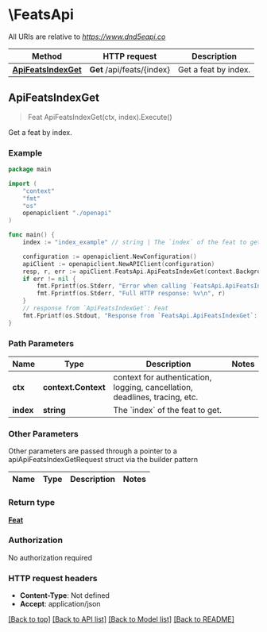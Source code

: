 # \FeatsApi

All URIs are relative to *https://www.dnd5eapi.co*

Method | HTTP request | Description
------------- | ------------- | -------------
[**ApiFeatsIndexGet**](FeatsApi.md#ApiFeatsIndexGet) | **Get** /api/feats/{index} | Get a feat by index.



## ApiFeatsIndexGet

> Feat ApiFeatsIndexGet(ctx, index).Execute()

Get a feat by index.



### Example

```go
package main

import (
    "context"
    "fmt"
    "os"
    openapiclient "./openapi"
)

func main() {
    index := "index_example" // string | The `index` of the feat to get. 

    configuration := openapiclient.NewConfiguration()
    apiClient := openapiclient.NewAPIClient(configuration)
    resp, r, err := apiClient.FeatsApi.ApiFeatsIndexGet(context.Background(), index).Execute()
    if err != nil {
        fmt.Fprintf(os.Stderr, "Error when calling `FeatsApi.ApiFeatsIndexGet``: %v\n", err)
        fmt.Fprintf(os.Stderr, "Full HTTP response: %v\n", r)
    }
    // response from `ApiFeatsIndexGet`: Feat
    fmt.Fprintf(os.Stdout, "Response from `FeatsApi.ApiFeatsIndexGet`: %v\n", resp)
}
```

### Path Parameters


Name | Type | Description  | Notes
------------- | ------------- | ------------- | -------------
**ctx** | **context.Context** | context for authentication, logging, cancellation, deadlines, tracing, etc.
**index** | **string** | The &#x60;index&#x60; of the feat to get.  | 

### Other Parameters

Other parameters are passed through a pointer to a apiApiFeatsIndexGetRequest struct via the builder pattern


Name | Type | Description  | Notes
------------- | ------------- | ------------- | -------------


### Return type

[**Feat**](Feat.md)

### Authorization

No authorization required

### HTTP request headers

- **Content-Type**: Not defined
- **Accept**: application/json

[[Back to top]](#) [[Back to API list]](../README.md#documentation-for-api-endpoints)
[[Back to Model list]](../README.md#documentation-for-models)
[[Back to README]](../README.md)

